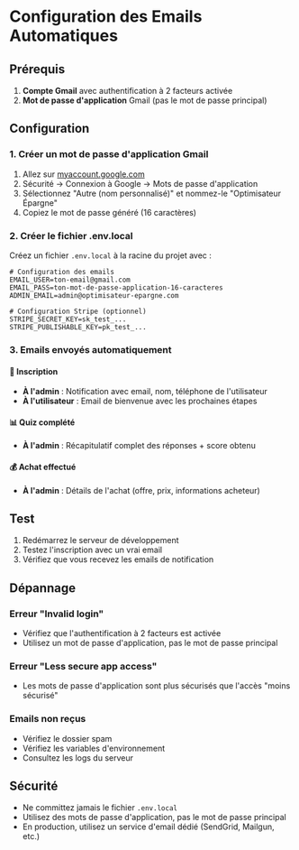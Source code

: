 # Configuration des Emails Automatiques

## Prérequis

1. **Compte Gmail** avec authentification à 2 facteurs activée
2. **Mot de passe d'application** Gmail (pas le mot de passe principal)

## Configuration

### 1. Créer un mot de passe d'application Gmail

1. Allez sur [myaccount.google.com](https://myaccount.google.com)
2. Sécurité → Connexion à Google → Mots de passe d'application
3. Sélectionnez "Autre (nom personnalisé)" et nommez-le "Optimisateur Épargne"
4. Copiez le mot de passe généré (16 caractères)

### 2. Créer le fichier .env.local

Créez un fichier `.env.local` à la racine du projet avec :

```env
# Configuration des emails
EMAIL_USER=ton-email@gmail.com
EMAIL_PASS=ton-mot-de-passe-application-16-caracteres
ADMIN_EMAIL=admin@optimisateur-epargne.com

# Configuration Stripe (optionnel)
STRIPE_SECRET_KEY=sk_test_...
STRIPE_PUBLISHABLE_KEY=pk_test_...
```

### 3. Emails envoyés automatiquement

#### 📧 Inscription
- **À l'admin** : Notification avec email, nom, téléphone de l'utilisateur
- **À l'utilisateur** : Email de bienvenue avec les prochaines étapes

#### 📊 Quiz complété
- **À l'admin** : Récapitulatif complet des réponses + score obtenu

#### 💰 Achat effectué
- **À l'admin** : Détails de l'achat (offre, prix, informations acheteur)

## Test

1. Redémarrez le serveur de développement
2. Testez l'inscription avec un vrai email
3. Vérifiez que vous recevez les emails de notification

## Dépannage

### Erreur "Invalid login"
- Vérifiez que l'authentification à 2 facteurs est activée
- Utilisez un mot de passe d'application, pas le mot de passe principal

### Erreur "Less secure app access"
- Les mots de passe d'application sont plus sécurisés que l'accès "moins sécurisé"

### Emails non reçus
- Vérifiez le dossier spam
- Vérifiez les variables d'environnement
- Consultez les logs du serveur

## Sécurité

- Ne committez jamais le fichier `.env.local`
- Utilisez des mots de passe d'application, pas le mot de passe principal
- En production, utilisez un service d'email dédié (SendGrid, Mailgun, etc.) 